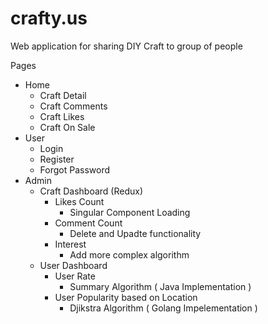 # crafty.us

Web application for sharing DIY Craft to group of people

Pages

- Home
  - Craft Detail
  - Craft Comments
  - Craft Likes
  - Craft On Sale
- User
  - Login
  - Register
  - Forgot Password
- Admin
  - Craft Dashboard (Redux)
    - Likes Count   
      - Singular Component Loading
    - Comment Count
      - Delete and Upadte functionality
    - Interest
      - Add more complex algorithm
  - User Dashboard
    - User Rate
      - Summary Algorithm ( Java Implementation )
    - User Popularity based on Location
      - Djikstra Algorithm ( Golang Impelementation )


